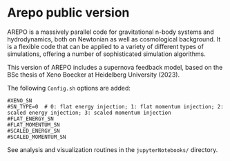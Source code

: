 Arepo public version
====================

AREPO is a massively parallel code for gravitational n-body
systems and hydrodynamics, both on Newtonian as well as
cosmological background. It is a flexible code that can be
applied to a variety of different types of simulations, offering
a number of sophisticated simulation algorithms.

This version of AREPO includes a supernova feedback model, based on the BSc thesis of Xeno Boecker at Heidelberg University (2023).

The following `Config.sh` options are added:

```
#XENO_SN
#SN_TYPE=0	# 0: flat energy injection; 1: flat momentum injection; 2: scaled energy injection; 3: scaled momentum injection
#FLAT_ENERGY_SN
#FLAT_MOMENTUM_SN
#SCALED_ENERGY_SN
#SCALED_MOMENTUM_SN
```

See analysis and visualization routines in the `jupyterNotebooks/` directory.
